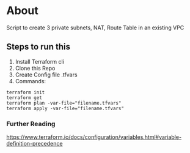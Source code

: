 # About

Script to create 3 private subnets, NAT, Route Table in an existing VPC


## Steps to run this

1. Install Terraform cli
2. Clone this Repo
3. Create Config file <account>.tfvars
4. Commands:
 ```
 terraform init
 terraform get 
 terraform plan -var-file="filename.tfvars"
 terraform apply -var-file="filename.tfvars"
 ```

### Further Reading
https://www.terraform.io/docs/configuration/variables.html#variable-definition-precedence